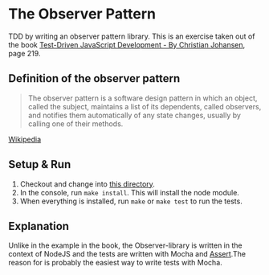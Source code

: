 # The Observer Pattern
TDD by writing an observer pattern library. This is an exercise taken out of the book [Test-Driven JavaScript Development - By Christian Johansen](http://www.tddjs.com), page 219.

## Definition of the observer pattern
> The observer pattern is a software design pattern in which an object, called the subject, maintains a list of its dependents, called observers, and notifies them automatically of any state changes, usually by calling one of their methods.

[Wikipedia](http://en.wikipedia.org/wiki/Observer_pattern)

## Setup & Run
1. Checkout and change into [this directory](https://github.com/tjunghans/lectures/tree/master/fe-testing/ex01-the-oberserver-pattern).
2. In the console, run `make install`. This will install the node module.
3. When everything is installed, run `make` or `make test` to run the tests.

## Explanation
Unlike in the example in the book, the Observer-library is written in the context of NodeJS and the tests are written with Mocha and [Assert](http://nodejs.org/api/assert.html).The reason for  is probably the easiest way to write tests with Mocha.







